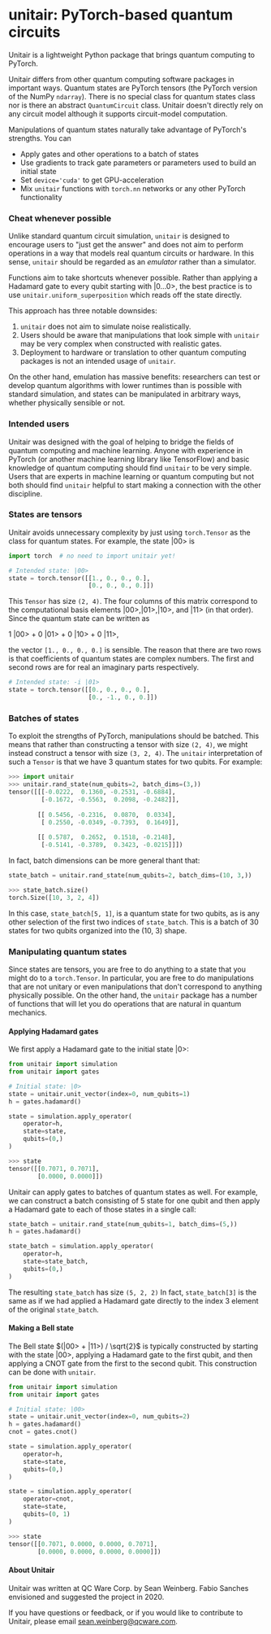 # unitair: PyTorch-based quantum circuits

Unitair is a lightweight Python package that 
brings quantum computing to PyTorch. 

Unitair differs from other quantum computing software packages
in important ways. Quantum states are PyTorch tensors (the PyTorch
version of the NumPy `ndarray`). There is no special class for quantum states
class nor is there an abstract `QuantumCircuit` class. 
Unitair doesn't directly rely on any circuit model although it 
supports circuit-model computation.

Manipulations of quantum states naturally take advantage of PyTorch's strengths. 
You can
- Apply gates and other operations to a batch of states
- Use gradients to track gate parameters or parameters used to build an initial state
- Set `device='cuda'` to get GPU-acceleration
- Mix `unitair` functions with `torch.nn` networks or any other PyTorch functionality


### Cheat whenever possible
Unlike standard quantum circuit simulation, `unitair` 
is designed to encourage users to 
"just get the answer" and does not aim
to perform operations in a way that models real
quantum circuits or hardware. In this sense, `unitair` should
be regarded as an *emulator* rather than a simulator.

Functions aim to take shortcuts whenever possible. 
Rather than applying a Hadamard gate to every
qubit starting with |0...0>, 
the best practice is to use `unitair.uniform_superposition`
which reads off the state directly.

This approach has three notable downsides:
1. `unitair` does not aim to simulate noise realistically.
1. Users should be aware that manipulations that look
   simple with `unitair` may be very complex when constructed with 
   realistic gates.
1. Deployment to hardware or translation to other quantum computing
   packages is not an intended usage of `unitair`.
   
On the other hand, emulation has massive benefits: researchers can
test or develop quantum algorithms with lower runtimes than
is possible with standard simulation, and states can
be manipulated in arbitrary ways, whether physically sensible or not.

### Intended users
Unitair was designed with the goal of helping to bridge the fields
of quantum computing and machine learning. Anyone with experience in 
PyTorch (or another machine learning library like TensorFlow) 
and basic knowledge of quantum computing should find
`unitair` to be very simple. Users that are experts in 
machine learning or quantum computing but not both
should find `unitair` helpful to start making a connection 
with the other discipline.

### States are tensors
Unitair avoids unnecessary complexity by just using `torch.Tensor` as the
class for quantum states. For example, the state $|00>$ is
```python
import torch  # no need to import unitair yet!

# Intended state: |00>
state = torch.tensor([[1., 0., 0., 0.],
                      [0., 0., 0., 0.]])
```
This `Tensor` has size `(2, 4)`. 
The four columns of this matrix correspond to the computational basis elements
$|00>, |01>, |10>,$ and $|11>$ (in that order). Since the quantum state can be
written as 

1 |00> + 0 |01> +  0 |10> + 0 |11>, 

the vector `[1., 0., 0., 0.]`
is sensible. The reason that there are two rows is that coefficients of quantum
states are complex numbers. The first and second rows are for real an imaginary 
parts respectively.

```python
# Intended state: -i |01>
state = torch.tensor([[0., 0., 0., 0.],
                      [0., -1., 0., 0.]])
```

### Batches of states
To exploit the strengths of PyTorch, manipulations should be batched.
This means that rather than constructing a tensor with size `(2, 4)`, we
might instead construct a tensor with size `(3, 2, 4)`. The `unitair` interpretation
of such a `Tensor` is that we have 3 quantum states for two qubits. For example:

```python
>>> import unitair
>>> unitair.rand_state(num_qubits=2, batch_dims=(3,))
tensor([[[-0.0222,  0.1360, -0.2531, -0.6884],
         [-0.1672, -0.5563,  0.2098, -0.2482]],
         
        [[ 0.5456, -0.2316,  0.0870,  0.0334],
         [ 0.2550, -0.0349, -0.7393,  0.1649]],
         
        [[ 0.5787,  0.2652,  0.1518, -0.2148],
         [-0.5141, -0.3789,  0.3423, -0.0215]]])
```

In fact, batch dimensions can be more general thant that:
```python
state_batch = unitair.rand_state(num_qubits=2, batch_dims=(10, 3,))
```

```python
>>> state_batch.size()
torch.Size([10, 3, 2, 4])
```

In this case, `state_batch[5, 1]`, is a quantum state for two qubits, as is any other
selection of the first two indices of `state_batch`. This is a batch of 30 states for two qubits
organized into the (10, 3) shape.


### Manipulating quantum states
Since states are tensors, you are free to do anything to a state that
you might do to a `torch.Tensor`. In particular, you are free to do manipulations
that are not unitary or even manipulations that don't correspond to anything
physically possible. On the other hand, the `unitair` package has a number of functions that
will let you do operations that are natural in quantum mechanics.

#### Applying Hadamard gates
We first apply a Hadamard gate to the initial state $|0>$:

```python
from unitair import simulation
from unitair import gates

# Initial state: |0>
state = unitair.unit_vector(index=0, num_qubits=1)
h = gates.hadamard()

state = simulation.apply_operator(
    operator=h,
    state=state,
    qubits=(0,)
)
```

```python
>>> state
tensor([[0.7071, 0.7071],
        [0.0000, 0.0000]])
```

Unitair can apply gates to batches of quantum states as well. For example,
we can construct a batch consisting of 5 state for one qubit and
then apply a Hadamard gate to each of those states in a single call:
```python
state_batch = unitair.rand_state(num_qubits=1, batch_dims=(5,))
h = gates.hadamard()

state_batch = simulation.apply_operator(
    operator=h,
    state=state_batch,
    qubits=(0,)
)
```

The resulting `state_batch` has size `(5, 2, 2)` In fact, `state_batch[3]` is the same as
if we had applied a Hadamard gate directly to the index 3 element of the original `state_batch`.


#### Making a Bell state
The Bell state $(|00> + |11>) / \sqrt{2}$ is typically constructed by
starting with the state |00>, applying a Hadamard gate to the first
qubit, and then applying a CNOT gate from the first to the second
qubit. This construction can be done with `unitair`.
```python
from unitair import simulation
from unitair import gates

# Initial state: |00>
state = unitair.unit_vector(index=0, num_qubits=2)
h = gates.hadamard()
cnot = gates.cnot()

state = simulation.apply_operator(
    operator=h,
    state=state,
    qubits=(0,)
)

state = simulation.apply_operator(
    operator=cnot,
    state=state,
    qubits=(0, 1)
)
```

```python
>>> state
tensor([[0.7071, 0.0000, 0.0000, 0.7071],
        [0.0000, 0.0000, 0.0000, 0.0000]])
```

#### About Unitair
Unitair was written at QC Ware Corp. by Sean Weinberg.
Fabio Sanches envisioned and suggested the project in 2020.

If you have questions or feedback, or if you would like to contribute to Unitair,
please email sean.weinberg@qcware.com.
